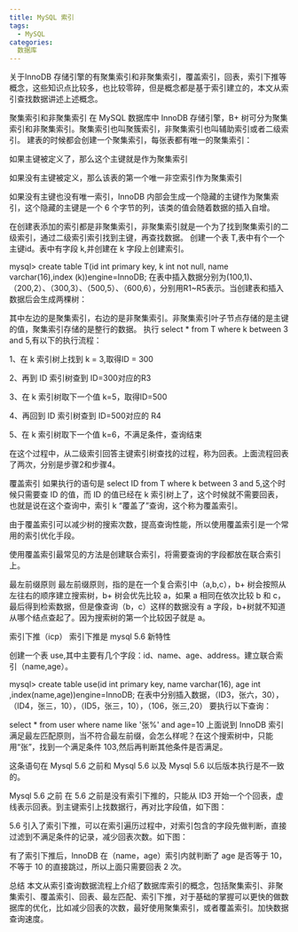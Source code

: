 ```yaml
---
title: MySQL 索引
tags:
  - MySQL
categories:
  数据库
---
```


关于InnoDB 存储引擎的有聚集索引和非聚集索引，覆盖索引，回表，索引下推等概念，这些知识点比较多，也比较零碎，但是概念都是基于索引建立的，本文从索引查找数据讲述上述概念。

聚集索引和非聚集索引
在 MySQL 数据库中 InnoDB 存储引擎，B+ 树可分为聚集索引和非聚集索引。聚集索引也叫聚簇索引，非聚集索引也叫辅助索引或者二级索引。
建表的时候都会创建一个聚集索引，每张表都有唯一的聚集索引：

如果主键被定义了，那么这个主键就是作为聚集索引

如果没有主键被定义，那么该表的第一个唯一非空索引作为聚集索引

如果没有主键也没有唯一索引，InnoDB 内部会生成一个隐藏的主键作为聚集索引，这个隐藏的主键是一个 6 个字节的列，该类的值会随着数据的插入自增。

在创建表添加的索引都是非聚集索引，非聚集索引就是一个为了找到聚集索引的二级索引，通过二级索引索引找到主键，再查找数据。
创建一个表 T,表中有个一个主键id。表中有字段 k,并创建在 k 字段上创建索引。

mysql> create table T(id int primary key, k int not null, name varchar(16),index (k))engine=InnoDB;
在表中插入数据分别为(100,1)、（200,2）、（300,3）、（500,5）、（600,6），分别用R1~R5表示。当创建表和插入数据后会生成两棵树：



其中左边的是聚集索引，右边的是非聚集索引。非聚集索引叶子节点存储的是主键的值，聚集索引存储的是整行的数据。
执行 select * from T where k between 3 and 5,有以下的执行流程：

1、在 k 索引树上找到 k = 3,取得ID = 300

2、再到 ID 索引树查到 ID=300对应的R3

3、在 k 索引树取下一个值 k=5，取得ID=500

4、再回到 ID 索引树查到 ID=500对应的 R4

5、在 k 索引树取下一个值 k=6，不满足条件，查询结束

在这个过程中，从二级索引回答主键索引树查找的过程，称为回表。上面流程回表了两次，分别是步骤2和步骤4。

覆盖索引
如果执行的语句是 select ID from T where k between 3 and 5,这个时候只需要查 ID 的值，而 ID 的值已经在 k 索引树上了，这个时候就不需要回表，也就是说在这个查询中，索引 k “覆盖了”查询，这个称为覆盖索引。

由于覆盖索引可以减少树的搜索次数，提高查询性能，所以使用覆盖索引是一个常用的索引优化手段。

使用覆盖索引最常见的方法是创建联合索引，将需要查询的字段都放在联合索引上。

最左前缀原则
最左前缀原则，指的是在一个复合索引中（a,b,c），b+ 树会按照从左往右的顺序建立搜索树，b+ 树会优先比较 a，如果 a 相同在依次比较 b 和 c，最后得到检索数据，但是像查询（b，c）这样的数据没有 a 字段，b+树就不知道从哪个结点查起了。因为搜索树的第一个比较因子就是 a。

索引下推（icp）
索引下推是 mysql 5.6 新特性

创建一个表 use,其中主要有几个字段：id、name、age、address。建立联合索引（name,age）。

mysql> create table use(id int primary key, name varchar(16), age int ,index(name,age))engine=InnoDB;
在表中分别插入数据，（ID3，张六，30），（ID4，张三，10），（ID5，张三，10），（106，张三,20）
要执行以下查询：

select * from user where name like '张%' and age=10
上面说到 InnoDB 索引满足最左匹配原则，当不符合最左前缀，会怎么样呢？在这个搜索树中，只能用“张”，找到一个满足条件 103,然后再判断其他条件是否满足。

这条语句在 Mysql 5.6 之前和 Mysql 5.6 以及 Mysql 5.6 以后版本执行是不一致的。

Mysql 5.6 之前
在 5.6 之前是没有索引下推的，只能从 ID3 开始一个个回表，虚线表示回表。到主键索引上找数据行，再对比字段值，如下图：


5.6 引入了索引下推，可以在索引遍历过程中，对索引包含的字段先做判断，直接过滤到不满足条件的记录，减少回表次数。如下图：



有了索引下推后，InnoDB 在（name，age）索引内就判断了 age 是否等于 10，不等于 10 的直接跳过，所以上面只需要回表 2 次。

总结
本文从索引查询数据流程上介绍了数据库索引的概念，包括聚集索引、非聚集索引、覆盖索引、回表、最左匹配、索引下推，对于基础的掌握可以更快的做数据库的优化，比如减少回表的次数，最好使用聚集索引，或者覆盖索引。加快数据查询速度。